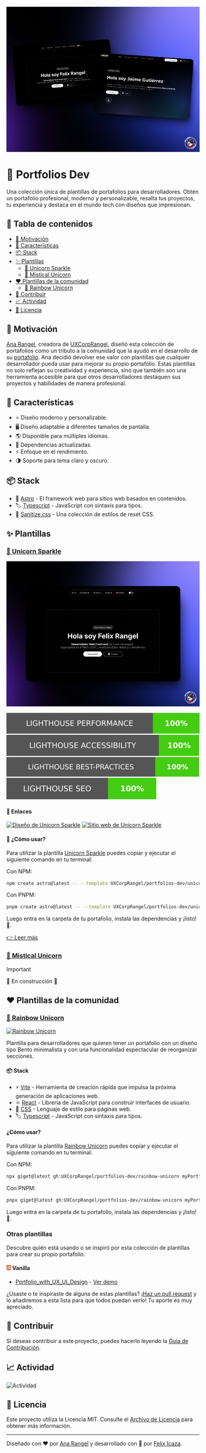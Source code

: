 ![Portada](./assets/image.png)

# 🦄 Portfolios Dev

Una colección única de plantillas de portafolios para desarrolladores. Obtén un portafolio profesional, moderno y personalizable, resalta tus proyectos, tu experiencia y destaca en el mundo tech con diseños que impresionan.

## 📖 Tabla de contenidos

- [🙌 Motivación](#-motivaci%C3%B3n)
- [👀 Características](#-caracter%C3%ADsticas)
- [📦 Stack](#-stack)
- [✨ Plantillas](#-plantillas)
  - [🦄 Unicorn Sparkle](#-unicorn-sparkle)
  - [🔮 Mistical Unicorn](#-mistical-unicorn)
- [❤️ Plantillas de la comunidad](#%EF%B8%8F-plantillas-de-la-comunidad)
  - [🌈 Rainbow Unicorn](#-rainbow-unicorn)
- [🤝 Contribuir](#-contribuir)
- [📈 Actividad](#-actividad)
- [📄 Licencia](#-licencia)

## 🙌 Motivación

[Ana Rangel][anarangel], creadora de [UXCorpRangel][uxcorprangel], diseñó esta colección de portafolios como un tributo a la comunidad que la ayudó en el desarrollo de su [portafolio][portafolio]. Ana decidió devolver ese valor con plantillas que cualquier desarrollador pueda usar para mejorar su propio portafolio. Estas plantillas no solo reflejan su creatividad y experiencia, sino que también son una herramienta accesible para que otros desarrolladores destaquen sus proyectos y habilidades de manera profesional.

## 👀 Características

- ⭐ Diseño moderno y personalizable.
- 🖥️ Diseño adaptable a diferentes tamaños de pantalla.
- 🌎 Disponible para múltiples idiomas.
- 🚀 Dependencias actualizadas.
- ⚡ Enfoque en el rendimiento.
- 🌗 Soporte para tema claro y oscuro.

## 📦 Stack

- 🚀 [Astro](https://astro.build/) - El framework web para sitios web basados en contenidos.
- 🏷️ [Typescript](https://www.typescriptlang.org/) - JavaScript con sintaxis para tipos.
- 💅 [Sanitize.css](https://github.com/csstools/sanitize.css) - Una colección de estilos de reset CSS.

## ✨ Plantillas

### [🦄 Unicorn Sparkle][unicorn-sparkle-folder]

[![Unicorn Sparkle][unicorn-sparkle-screenshot]][unicorn-sparkle-folder]

[![Lighthouse Performance Badge][performance-badge]][pagespeed]
[![Lighthouse Accessibility Badge][accessibility-badge]][pagespeed]
[![Lighthouse Best Practices Badge][best-practices-badge]][pagespeed]
[![Lighthouse SEO Badge][seo-badge]][pagespeed]

#### 🔗 Enlaces

[![Diseño de Unicorn Sparkle][figma-badge]][figma]
[![Sitio web de Unicorn Sparkle][demo-badge]][demo]

#### 🤔 ¿Cómo usar?

Para utilizar la plantilla [Unicorn Sparkle][unicorn-sparkle-folder] puedes copiar y ejecutar el siguiente comando en tu terminal:

Con NPM:

```bash
npm create astro@latest -- --template UXCorpRangel/portfolios-dev/unicorn-sparkle
```

Con PNPM:

```bash
pnpm create astro@latest -- --template UXCorpRangel/portfolios-dev/unicorn-sparkle
```

Luego entra en la carpeta de tu portafolio, instala las dependencias y ¡listo! 🎉.

[👉 Leer más][unicorn-sparkle-folder]

### [🔮 Mistical Unicorn][mistical-unicorn-folder]

> [!IMPORTANT]
> 🚧 En construcción 🚧

## ❤️ Plantillas de la comunidad

### [🌈 Rainbow Unicorn][rainbow-unicorn-folder]

[![Rainbow Unicorn](https://github.com/user-attachments/assets/c191ae21-7a53-45bf-bc18-bc4e01262a3d)][rainbow-unicorn-folder]

Plantilla para desarrolladores que quieren tener un portafolio con un diseño tipo Bento minimalista y con una funcionalidad espectacular de reorganizar secciones.

#### 📦 Stack

- ⚡ [Vite](https://vitejs.dev/) - Herramienta de creación rápida que impulsa la próxima generación de aplicaciones web.
- ⚛️ [React](https://react.dev/) - Librería de JavaScript para construir interfaces de usuario.
- 💅 [CSS](https://lenguajecss.com/css/) - Lenguaje de estilo para páginas web.
- 🏷️ [Typescript](https://www.typescriptlang.org/) - JavaScript con sintaxis para tipos.

#### ¿Cómo usar?

Para utilizar la plantilla [Rainbow Unicorn][rainbow-unicorn-folder] puedes copiar y ejecutar el siguiente comando en tu terminal:

Con NPM:

```bash
npx giget@latest gh:UXCorpRangel/portfolios-dev/rainbow-unicorn myPortfolio
```

Con PNPM:

```bash
pnpx giget@latest gh:UXCorpRangel/portfolios-dev/rainbow-unicorn myPortfolio
```

Luego entra en la carpeta de tu portafolio, instala las dependencias y ¡listo! 🎉.

### Otras plantillas

Descubre quién está usando o se inspiró por esta colección de plantillas para crear su propio portafolio.

#### <img src="./assets/icons/html5.svg" height="14" alt="HTML 5" style="transform: translateY(1.2px)"> Vanilla

- [Portfolio_with_UX_UI_Design](https://github.com/Edu980-8/Portfolio_with_UX_UI_Design) - [Ver demo](https://edu980-8.github.io/Portfolio_with_UX_UI_Design/)

¿Usaste o te inspiraste de alguna de estas plantillas? ¡[Haz un pull request](https://github.com/UXCorpRangel/portfolios-dev/pulls) y lo añadiremos a esta lista para que todos puedan verlo! Tu aporte es muy apreciado.

## 🤝 Contribuir

Si deseas contribuir a este proyecto, puedes hacerlo leyendo la [Guía de Contribución](./CONTRIBUTING.md).

## 📈 Actividad

![Actividad](https://repobeats.axiom.co/api/embed/4d0c6dc938912ea72b7102d4d22d32d7659df340.svg 'Repobeats analytics image')

## 📄 Licencia

Este proyecto utiliza la Licencia MIT. Consulte el [Archivo de Licencia](./LICENCE) para obtener más información.

---

Diseñado con ❤️ por [Ana Rangel][anarangel] y desarrollado con 💙 por [Felix Icaza][felixicaza].

[anarangel]: https://www.linkedin.com/in/ux-ana-rangel
[felixicaza]: https://felixicaza.com
[uxcorprangel]: https://www.linkedin.com/company/uxcorprangel/
[portafolio]: https://anarangel.github.io/
[pagespeed]: https://pagespeed.web.dev/analysis/https-unicorn-sparkle-web-app/cnpanzebex?form_factor=desktop
[unicorn-sparkle-folder]: ./unicorn-sparkle
[unicorn-sparkle-screenshot]: ./unicorn-sparkle/assets/unicorn-sparkle.png
[mistical-unicorn-folder]: ./mistical-unicorn
[mistical-unicorn-screenshot]: ./mistical-unicorn/assets/mistical-unicorn.png
[figma]: https://www.figma.com/design/RPSa9nHARMmnTemhrGuTCZ/Portafolio-dev?node-id=44-1034&t=dIZVva7mcSSduV6j-1
[figma-badge]: https://img.shields.io/badge/Figma-F24E1E?style=for-the-badge&logo=figma&logoColor=white
[demo]: https://unicorn-sparkle.web.app
[demo-badge]: https://img.shields.io/website?url=https%3A%2F%2Funicorn-sparkle.web.app&style=for-the-badge
[performance-badge]: ./unicorn-sparkle/performance/lighthouse_performance.svg
[accessibility-badge]: ./unicorn-sparkle/performance/lighthouse_accessibility.svg
[best-practices-badge]: ./unicorn-sparkle/performance/lighthouse_best-practices.svg
[seo-badge]: ./unicorn-sparkle/performance/lighthouse_seo.svg
[rainbow-unicorn-folder]: ./rainbow-unicorn
